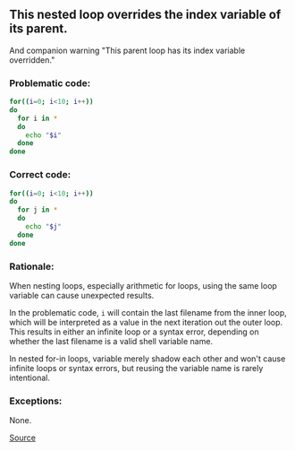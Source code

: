 ## This nested loop overrides the index variable of its parent.

And companion warning "This parent loop has its index variable overridden."

### Problematic code:

```sh
for((i=0; i<10; i++))
do
  for i in *
  do
    echo "$i"
  done
done
```

### Correct code:

```sh
for((i=0; i<10; i++))
do
  for j in *
  do
    echo "$j"
  done
done
```

### Rationale:

When nesting loops, especially arithmetic for loops, using the same loop variable can cause unexpected results.

In the problematic code, `i` will contain the last filename from the inner loop, which will be interpreted as a value in the next iteration out the outer loop. This results in either an infinite loop or a syntax error, depending on whether the last filename is a valid shell variable name.

In nested for-in loops, variable merely shadow each other and won't cause infinite loops or syntax errors, but reusing the variable name is rarely intentional.

### Exceptions:

None.

[Source](https://github.com/koalaman/shellcheck/wiki/SC2165)

